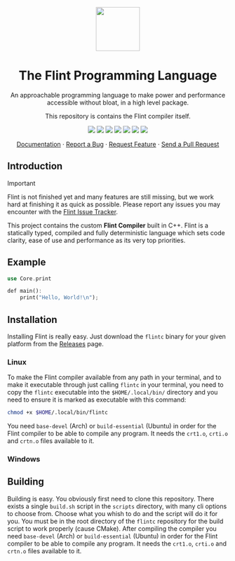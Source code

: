 <div align="center">
<p>
    <img width="100" src="https://raw.githubusercontent.com/flint-lang/logo/main/logo.svg">
    <h1>The Flint Programming Language</h1>
</p>

<p>
An approachable programming language to make power and performance accessible without bloat, in a high level package.

This repository is contains the Flint compiler itself.

</p>

<p>
    <a href="#"><img src="https://img.shields.io/badge/c++-%2300599C.svg?style=flat&logo=c%2B%2B&logoColor=white"></img></a>
    <a href="http://opensource.org/licenses/MIT"><img src="https://img.shields.io/github/license/flint-lang/flintc?color=black"></img></a>
    <a href="#"><img src="https://img.shields.io/github/stars/flint-lang/flintc"></img></a>
    <a href="#"><img src="https://img.shields.io/github/forks/flint-lang/flintc"></img></a>
    <a href="#"><img src="https://img.shields.io/github/repo-size/flint-lang/flintc"></img></a>
    <a href="https://github.com/flint-lang/flintc/graphs/contributors"><img src="https://img.shields.io/github/contributors/flint-lang/flintc?color=blue"></img></a>
    <a href="https://github.com/flint-lang/flintc/issues"><img src="https://img.shields.io/github/issues/flint-lang/flintc"></img></a>
</p>

<p align="center">
  <a href="https://flint-lang.github.io/">Documentation</a> ·
  <a href="https://github.com/flint-lang/flintc/issues">Report a Bug</a> ·
  <a href="https://github.com/flint-lang/flintc/issues">Request Feature</a> ·
  <a href="https://github.com/flint-lang/flintc/pulls">Send a Pull Request</a>
</p>

</div>

## Introduction

> [!IMPORTANT]
> Flint is not finished yet and many features are still missing, but we work hard at finishing it as quick as possible.
> Please report any issues you may encounter with the [Flint Issue Tracker](https://github.com/flint-lang/flintc/issues).

This project contains the custom **Flint Compiler** built in C++. Flint is a statically typed, compiled and fully deterministic language which sets code clarity, ease of use and performance as its very top priorities.

## Example

```rs
use Core.print

def main():
    print("Hello, World!\n");
```

## Installation

Installing Flint is really easy. Just download the `flintc` binary for your given platform from the [Releases](https://github.com/flint-lang/flintc/releases) page.

### Linux

To make the Flint compiler available from any path in your terminal, and to make it executable through just calling `flintc` in your terminal, you need to copy the `flintc` executable into the `$HOME/.local/bin/` directory and you need to ensure it is marked as executable with this command:

```sh
chmod +x $HOME/.local/bin/flintc
```

You need `base-devel` (Arch) or `build-essential` (Ubuntu) in order for the Flint compiler to be able to compile any program. It needs the `crt1.o`, `crti.o` and `crtn.o` files available to it.

### Windows

## Building

Building is easy. You obviously first need to clone this repository. There exists a single `build.sh` script in the `scripts` directory, with many cli options to choose from. Choose what you whish to do and the script will do it for you. You must be in the root directory of the `flintc` repository for the build script to work properly (cause CMake). After compiling the compiler you need `base-devel` (Arch) or `build-essential` (Ubuntu) in order for the Flint compiler to be able to compile any program. It needs the `crt1.o`, `crti.o` and `crtn.o` files available to it.
